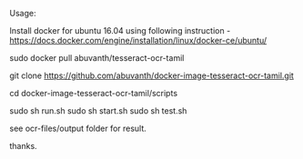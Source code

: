 
Usage:

Install docker for ubuntu 16.04 using following instruction -https://docs.docker.com/engine/installation/linux/docker-ce/ubuntu/

sudo docker pull abuvanth/tesseract-ocr-tamil

git clone https://github.com/abuvanth/docker-image-tesseract-ocr-tamil.git

cd docker-image-tesseract-ocr-tamil/scripts

sudo sh run.sh
sudo sh start.sh 
sudo sh test.sh

see ocr-files/output folder for result. 

thanks.

